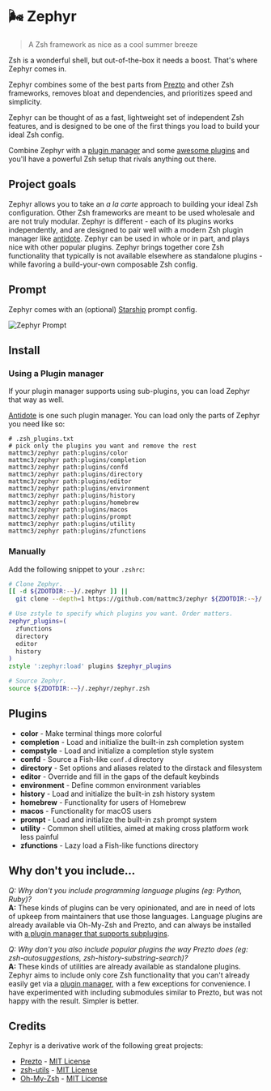 # :wind_face: Zephyr

> A Zsh framework as nice as a cool summer breeze

Zsh is a wonderful shell, but out-of-the-box it needs a boost. That's where Zephyr comes
in.

Zephyr combines some of the best parts from [Prezto][prezto] and other Zsh frameworks,
removes bloat and dependencies, and prioritizes speed and simplicity.

Zephyr can be thought of as a fast, lightweight set of independent Zsh features, and is
designed to be one of the first things you load to build your ideal Zsh config.

Combine Zephyr with a [plugin manager][antidote] and some [awesome
plugins](https://github.com/unixorn/awesome-zsh-plugins) and you'll have a powerful Zsh
setup that rivals anything out there.

## Project goals

Zephyr allows you to take an _a la carte_ approach to building your ideal Zsh
configuration. Other Zsh frameworks are meant to be used wholesale and are not truly
modular. Zephyr is different - each of its plugins works independently, and are designed
to pair well with a modern Zsh plugin manager like [antidote]. Zephyr can be used in
whole or in part, and plays nice with other popular plugins. Zephyr brings together core
Zsh functionality that typically is not available elsewhere as standalone plugins -
while favoring a build-your-own composable Zsh config.

## Prompt

Zephyr comes with an (optional) [Starship][starship] prompt config.

![Zephyr Prompt][terminal-img]

## Install

### Using a Plugin manager

If your plugin manager supports using sub-plugins, you can load Zephyr that way as well.

[Antidote][antidote] is one such plugin manager. You can load only the parts of Zephyr you need like so:

```shell
# .zsh_plugins.txt
# pick only the plugins you want and remove the rest
mattmc3/zephyr path:plugins/color
mattmc3/zephyr path:plugins/completion
mattmc3/zephyr path:plugins/confd
mattmc3/zephyr path:plugins/directory
mattmc3/zephyr path:plugins/editor
mattmc3/zephyr path:plugins/environment
mattmc3/zephyr path:plugins/history
mattmc3/zephyr path:plugins/homebrew
mattmc3/zephyr path:plugins/macos
mattmc3/zephyr path:plugins/prompt
mattmc3/zephyr path:plugins/utility
mattmc3/zephyr path:plugins/zfunctions
```

### Manually

Add the following snippet to your `.zshrc`:

```zsh
# Clone Zephyr.
[[ -d ${ZDOTDIR:-~}/.zephyr ]] ||
  git clone --depth=1 https://github.com/mattmc3/zephyr ${ZDOTDIR:-~}/.zephyr

# Use zstyle to specify which plugins you want. Order matters.
zephyr_plugins=(
  zfunctions
  directory
  editor
  history
)
zstyle ':zephyr:load' plugins $zephyr_plugins

# Source Zephyr.
source ${ZDOTDIR:-~}/.zephyr/zephyr.zsh
```

## Plugins

- **color** - Make terminal things more colorful
- **completion** - Load and initialize the built-in zsh completion system
- **compstyle** - Load and initialize a completion style system
- **confd** - Source a Fish-like `conf.d` directory
- **directory** - Set options and aliases related to the dirstack and filesystem
- **editor** - Override and fill in the gaps of the default keybinds
- **environment** - Define common environment variables
- **history** - Load and initialize the built-in zsh history system
- **homebrew** - Functionality for users of Homebrew
- **macos** - Functionality for macOS users
- **prompt** - Load and initialize the built-in zsh prompt system
- **utility** - Common shell utilities, aimed at making cross platform work less painful
- **zfunctions** - Lazy load a Fish-like functions directory

## Why don't you include...

_Q: Why don't you include programming language plugins (eg: Python, Ruby)?_ \
**A:** These kinds of plugins can be very opinionated, and are in need of lots of upkeep
from maintainers that use those languages. Language plugins are already available via
Oh-My-Zsh and Prezto, and can always be installed with [a plugin manager that supports
subplugins][antidote].

_Q: Why don't you also include popular plugins the way Prezto does (eg:
zsh-autosuggestions, zsh-history-substring-search)?_ \
**A:** These kinds of utilities are already
available as standalone plugins. Zephyr aims to include only core Zsh functionality that
you can't already easily get via a [plugin manager][antidote], with a few exceptions for
convenience. I have experimented with including submodules similar to Prezto, but was
not happy with the result. Simpler is better.

## Credits

Zephyr is a derivative work of the following great projects:

- [Prezto][prezto] - [MIT License][prezto-license]
- [zsh-utils][zsh-utils] - [MIT License][zsh-utils-license]
- [Oh-My-Zsh][ohmyzsh] - [MIT License][ohmyzsh-license]

[antidote]:           https://antidote.sh
[ohmyzsh]:            https://github.com/ohmyzsh/ohmyzsh
[ohmyzsh-license]:    https://github.com/ohmyzsh/ohmyzsh/blob/master/LICENSE.txt
[prezto]:             https://github.com/sorin-ionescu/prezto
[prezto-license]:     https://github.com/sorin-ionescu/prezto/blob/master/LICENSE
[zsh-utils]:          https://github.com/belak/zsh-utils
[zsh-utils-license]:  https://github.com/belak/zsh-utils/blob/main/LICENSE
[terminal-img]:       https://raw.githubusercontent.com/mattmc3/zephyr/resources/img/terminal.png
[starship]:           https://starship.rs
